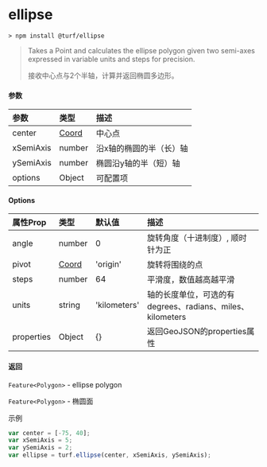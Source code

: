 # ellipse

```
> npm install @turf/ellipse
```

> Takes a Point and calculates the ellipse polygon given two semi-axes expressed in variable units and steps for precision.
>
> 接收中心点与2个半轴，计算并返回椭圆多边形。

#### 参数

| 参数      | 类型                                                       | 描述                    |
| :-------- | :--------------------------------------------------------- | :---------------------- |
| center    | [Coord](https://tools.ietf.org/html/rfc7946#section-3.1.1) | 中心点                  |
| xSemiAxis | number                                                     | 沿x轴的椭圆的半（长）轴 |
| ySemiAxis | number                                                     | 椭圆沿y轴的半（短）轴   |
| options   | Object                                                     | 可配置项                |

#### Options

| 属性Prop   | 类型                                                       | 默认值       | 描述                                                       |
| :--------- | :--------------------------------------------------------- | :----------- | :--------------------------------------------------------- |
| angle      | number                                                     | 0            | 旋转角度（十进制度）, 顺时针为正                           |
| pivot      | [Coord](https://tools.ietf.org/html/rfc7946#section-3.1.1) | 'origin'     | 旋转将围绕的点                                             |
| steps      | number                                                     | 64           | 平滑度，数值越高越平滑                                     |
| units      | string                                                     | 'kilometers' | 轴的长度单位，可选的有 degrees、radians、miles、kilometers |
| properties | Object                                                     | {}           | 返回GeoJSON的properties属性                                |

#### 返回

`Feature<Polygon>` - ellipse polygon

`Feature<Polygon>` - 椭圆面

示例

```javascript
var center = [-75, 40];
var xSemiAxis = 5;
var ySemiAxis = 2;
var ellipse = turf.ellipse(center, xSemiAxis, ySemiAxis);
```